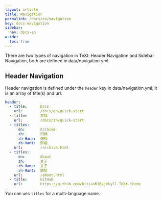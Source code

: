 ```yaml
---
layout: article
title: Navigation
permalink: /docs/en/navigation
key: docs-navigation
sidebar:
  nav: docs-en
aside:
  toc: true
---
```


There are two types of navigation in TeXt: Header Navigation and Sidebar Navigation, both are defined in data/navigation.yml.

<!--more-->

## Header Navigation

Header navigation is defined under the `header` key in data/navigation.yml, it is an array of title(s) and url:

```yaml
header:
  - title:      Docs
    url:        /docs/en/quick-start
  - title:      文档
    url:        /docs/zh/quick-start
  - titles:
      en:       Archive
      zh:       归档
      zh-Hans:  归档
      zh-Hant:  歸檔
    url:        /archive.html
  - titles:
      en:       About
      zh:       关于
      zh-Hans:  关于
      zh-Hant:  關於
    url:        /about.html
  - title:      GitHub
    url:        https://github.com/kitian616/jekyll-TeXt-theme
```

You can ues `titles` for a multi-language name.